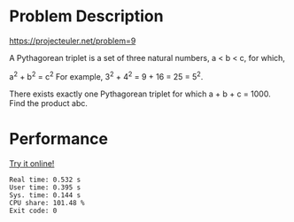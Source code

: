 # Problem Description

https://projecteuler.net/problem=9

A Pythagorean triplet is a set of three natural numbers, a < b < c, for which,

a<sup>2</sup> + b<sup>2</sup> = c<sup>2</sup>
For example, 3<sup>2</sup> + 4<sup>2</sup> = 9 + 16 = 25 = 5<sup>2</sup>.

There exists exactly one Pythagorean triplet for which a + b + c = 1000.
Find the product abc.

# Performance

[Try it online!](https://tio.run/##VY/LDsIgEEX3fMU1bmxVikuNdW9ior8AZaokFRpofST@e6W4UGd5zszNHWrMw/hhmE6KPvhCGVuQvYESZprqq9N9Qzh5pxq6CrGGdgyIpkX77C7y7DxJO7MZ7heysNhBfHaA2nlIbJdYcW4XCY2jRiTn/7BCiZUQAsvoo/4amUvMoXKFskSVV1@j3SZalVeRkNXsUwzBNTdaJPtbcUzP8NrhYELHa@NDN8tYutsfedt34edNnkLYMLwB)

```
Real time: 0.532 s
User time: 0.395 s
Sys. time: 0.144 s
CPU share: 101.48 %
Exit code: 0
```